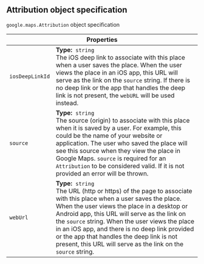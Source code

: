 <h2 id="Attribution"> Attribution object specification </h2><p>
<code><span itemprop="path">google.maps</span>.<span itemprop="name">Attribution</span></code>
object specification
</p><div class="devsite-table-wrapper"><table class="properties responsive" summary="record Attribution - Properties">
<thead>
<tr><th colspan="2">Properties</th>
</tr></thead>
<tbody>
<tr>
<td><code><span>iosDeepLinkId</span></code></td>
<td><div><strong>Type:</strong>&nbsp; <code>string</code></div>
<div class="desc">The iOS deep link to associate with this place when a user saves the place. When the user views the place in an iOS app, this URL will serve as the link on the <code>source</code> string. If there is no deep link or the app that handles the deep link is not present, the <code>webURL</code> will be used instead.</div></td>
</tr>
<tr>
<td><code><span>source</span></code></td>
<td><div><strong>Type:</strong>&nbsp; <code>string</code></div>
<div class="desc">The source (origin) to associate with this place when it is saved by a user. For example, this could be the name of your website or application. The user who saved the place will see this source when they view the place in Google Maps. <code>source</code> is required for an <code>Attribution</code> to be considered valid. If it is not provided an error will be thrown.</div></td>
</tr>
<tr>
<td><code><span>webUrl</span></code></td>
<td><div><strong>Type:</strong>&nbsp; <code>string</code></div>
<div class="desc">The URL (http or https) of the page to associate with this place when a user saves the place. When the user views the place in a desktop or Android app, this URL will serve as the link on the <code>source</code> string. When the user views the place in an iOS app, and there is no deep link provided or the app that handles the deep link is not present, this URL will serve as the link on the <code>source</code> string.</div></td>
</tr>
</tbody>
</table></div>
